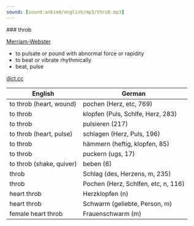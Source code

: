 ```yaml
---
sound: [sound:ankimd/english/mp3/throb.mp3]
---
```


\### throb

[Merriam-Webster](https://www.merriam-webster.com/dictionary/throb)

- to pulsate or pound with abnormal force or rapidity
- to beat or vibrate rhythmically
- beat, pulse

[dict.cc](https://www.dict.cc/throb)

| English        | German       |
| -------------- | ------------ |
| to throb (heart, wound) | pochen (Herz, etc, 769) |
| to throb | klopfen (Puls, Schlfe, Herz, 283) |
| to throb | pulsieren (217) |
| to throb (heart, pulse) | schlagen (Herz, Puls, 196) |
| to throb | hämmern (heftig, klopfen, 85) |
| to throb | puckern (ugs, 17) |
| to throb (shake, quiver) | beben (6) |
| throb | Schlag (des, Herzens, m, 235) |
| throb | Pochen (Herz, Schlfen, etc, n, 116) |
| heart throb | Herzklopfen (n) |
| heart throb | Schwarm (geliebte, Person, m) |
| female heart throb | Frauenschwarm (m) |
